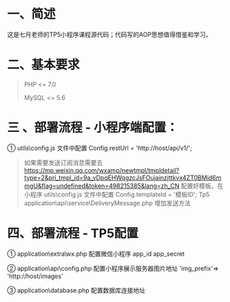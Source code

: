 # 一、简述
这是七月老师的TP5小程序课程源代码；代码写的AOP思想值得借鉴和学习。
# 二、基本要求
> PHP <= 7.0
>
> MySQL <= 5.6
# 三 、部署流程 - 小程序端配置：

① utils\config.js 文件中配置  Config.restUrl = 'http://host/api/v1/';

> 如果需要发送订阅消息需要去 https://mp.weixin.qq.com/wxamp/newtmpl/tmpldetail?type=2&pri_tmpl_id=9a_vDpqEHWqgzcJsFOujainzjttkvx4ZT0BMid6mmgU&flag=undefined&token=498215385&lang=zh_CN
> 配置好模板，在小程序 utils\config.js 文件中配置  Config.templateId = '模板ID';
> Tp5 application\api\service\DeliveryMessage.php 增加发送方法
# 四、部署流程 - TP5配置
① application\extra\wx.php 配置微信小程序 app_id app_secret

② application\api\config.php 配置小程序展示服务器图片地址 'img_prefix'=> 'http://host/images'

③ application\database.php 配置数据库连接地址